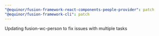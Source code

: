 ```yaml
---
"@equinor/fusion-framework-react-components-people-provider": patch
"@equinor/fusion-framework-cli": patch
---
```


Updating fusion-wc-person to fix issues with multiple tasks
